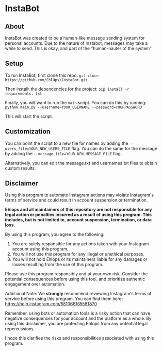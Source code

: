 # InstaBot
## About
InstaBot was created to be a human-like message sending system for personal accounts. Due to the nature of Instabot, messages may take a while to send. This is okay, and part of the "human-nauter of the system"

## Setup
To run InstaBot, first clone this repo:
`git clone https://github.com/EhlOps/InstaBot.git`

Then installt the dependencies for the project:
`pip install -r requirements. txt`

Finally, you will want to run the `main` script. You can do this by running:
`python main.py --username=YOUR_USERNAME --password=YOURPASSWORD`

This will start the script.

## Customization

You can point the script to a new file for names by adding the `--users_file=YOUR_NEW_USERS_FILE` flag.
You can do the same for the message by adding the `--message_file=YOUR_NEW_MESSAGE_FILE` flag.

Alternatively, you can edit the message.txt and usernames.txt files to obtain custom results.

## Disclaimer
Using this program to automate Instagram actions may violate Instagram's terms of service and could result in account suspension or termination.

**Ehlops and all maintainers of this repository are not responsible for any legal action or penalties incurred as a result of using this program. This includes, but is not limited to, account suspension, termination, or data loss.**

By using this program, you agree to the following:

1. You are solely responsible for any actions taken with your Instagram account using this program.
2. You will not use this program for any illegal or unethical purposes.
3. You will not hold Ehlops or its maintainers liable for any damages or losses resulting from the use of this program.

Please use this program responsibly and at your own risk. Consider the potential consequences before using this tool, and prioritize authentic engagement over automation.

Additional Note: We **strongly** recommend reviewing Instagram's terms of service before using this program. You can find them here: https://help.instagram.com/581066165581870

Remember, using bots or automation tools is a risky action that can have negative consequences for your account and the platform as a whole. By using this disclaimer, you are protecting Ehlops from any potential legal repercussions.

I hope this clarifies the risks and responsibilities associated with using this program.
